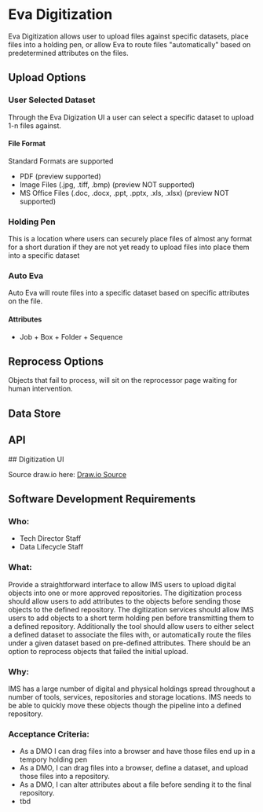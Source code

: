 # Eva Digitization

Eva Digitization allows user to upload files against specific datasets, place files into a holding pen, or allow Eva to route files "automatically" based on predetermined attributes on the files.

## Upload Options

### User Selected Dataset

Through the Eva Digization UI a user can select a specific dataset to upload 1-n files against.

#### File Format

Standard Formats are supported

- PDF (preview supported)
- Image Files (.jpg, .tiff, .bmp) (preview NOT supported)
- MS Office Files (.doc, .docx, .ppt, .pptx, .xls, .xlsx) (preview NOT supported)

### Holding Pen

This is a location where users can securely place files of almost any format for a short duration if they are not yet ready to upload files into place them into a specific dataset

### Auto Eva

Auto Eva will route files into a specific dataset based on specific attributes on the file.  

#### Attributes

- Job + Box + Folder + Sequence

## Reprocess Options

Objects that fail to process, will sit on the reprocessor page waiting for human intervention.  

## Data Store

<insert here>
  

##  API

<insert here>
## Digitization UI

Source draw.io
here: [Draw.io Source](https://app.diagrams.net/#HRMSLowside%2Frmslow%2Fmaster%2FDrawings%2FEva%2FDigitization%2FEva%20Digitization.drawio)

## **Software Development Requirements**
### Who: 
- Tech Director Staff
- Data Lifecycle Staff

### What:
Provide a straightforward interface to allow IMS users to upload digital objects into one or more approved repositories.  The digitization process should allow users to add attributes to the objects before sending those objects to the defined repository.  The digitization services should allow IMS users to add objects to a short term holding pen before transmitting them to a defined repository.  Additionally the tool should allow users to either select a defined dataset to associate the files with, or automatically route the files under a given dataset based on pre-defined attributes.  There should be an option to reprocess objects that failed the initial upload.  

### Why: 
IMS has a large number of digital and physical holdings spread throughout a number of tools, services, repositories and storage locations.  IMS needs to be able to quickly move these objects though the pipeline into a defined repository.  

### Acceptance Criteria:

-	As a DMO I can drag files into a browser and have those files end up in a tempory holding pen
-	As a DMO, I can drag files into a browser, define a dataset, and upload those files into a repository.
-	As a DMO, I can alter attributes about a file before sending it to the final repository.  
-	tbd

